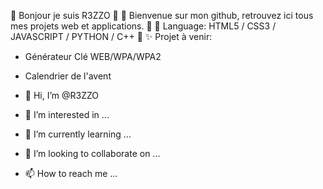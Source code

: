 🌱 Bonjour je suis R3ZZO 🌱
👋 Bienvenue sur mon github, retrouvez ici tous mes projets web et applications. 👋
👀 Language: HTML5 / CSS3 / JAVASCRIPT / PYTHON / C++ 👀
✨ Projet à venir: 
- Générateur Clé WEB/WPA/WPA2
- Calendrier de l'avent






- 👋 Hi, I’m @R3ZZO
- 👀 I’m interested in ...
- 🌱 I’m currently learning ...
- 💞️ I’m looking to collaborate on ...
- 📫 How to reach me ...

<!---
R3ZZO/R3ZZO is a ✨ special ✨ repository because its `README.md` (this file) appears on your GitHub profile.
You can click the Preview link to take a look at your changes.
--->
